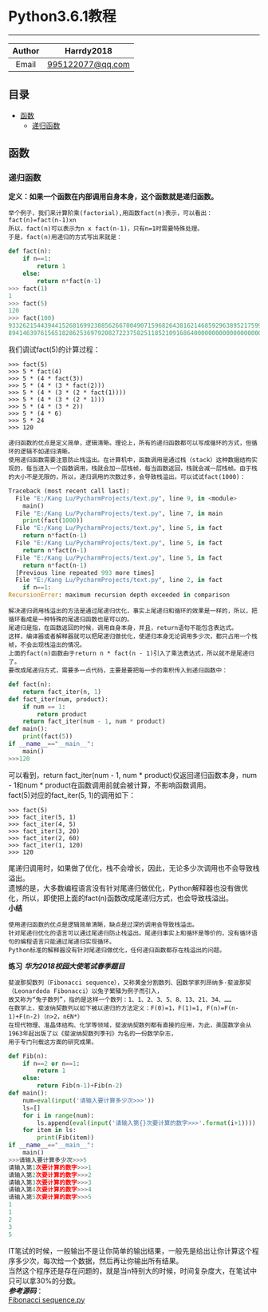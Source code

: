 # Python3.6.1教程
***
|Author|Harrdy2018|
|:----------------:|:----------------:|
|Email|995122077@qq.com|
## 目录
* [函数](#函数)
  * [递归函数](#递归函数)

## 函数
### 递归函数
**定义：如果一个函数在内部调用自身本身，这个函数就是递归函数。**
```
举个例子，我们来计算阶乘(factorial),用函数fact(n)表示，可以看出：fact(n)=fact(n-1)xn
所以，fact(n)可以表示为n x fact(n-1)，只有n=1时需要特殊处理。
于是，fact(n)用递归的方式写出来就是：
```
```python
def fact(n):
    if n==1:
        return 1
    else:
        return n*fact(n-1)
>>> fact(1)
1
>>> fact(5)
120
>>> fact(100)
9332621544394415268169923885626670049071596826438162146859296389521759999322991560
8941463976156518286253697920827223758251185210916864000000000000000000000000
```
我们调试fact(5)的计算过程：
```
>>> fact(5)
>>> 5 * fact(4)
>>> 5 * (4 * fact(3))
>>> 5 * (4 * (3 * fact(2)))
>>> 5 * (4 * (3 * (2 * fact(1))))
>>> 5 * (4 * (3 * (2 * 1)))
>>> 5 * (4 * (3 * 2))
>>> 5 * (4 * 6)
>>> 5 * 24
>>> 120
```
```
递归函数的优点是定义简单，逻辑清晰。理论上，所有的递归函数都可以写成循环的方式，但循环的逻辑不如递归清晰。
使用递归函数需要注意防止栈溢出。在计算机中，函数调用是通过栈（stack）这种数据结构实现的，每当进入一个函数调用，栈就会加一层栈帧，每当函数返回，栈就会减一层栈帧。由于栈的大小不是无限的，所以，递归调用的次数过多，会导致栈溢出。可以试试fact(1000)：
```
```python
Traceback (most recent call last):
  File "E:/Kang Lu/PycharmProjects/text.py", line 9, in <module>
    main()
  File "E:/Kang Lu/PycharmProjects/text.py", line 7, in main
    print(fact(1000))
  File "E:/Kang Lu/PycharmProjects/text.py", line 5, in fact
    return n*fact(n-1)
  File "E:/Kang Lu/PycharmProjects/text.py", line 5, in fact
    return n*fact(n-1)
  File "E:/Kang Lu/PycharmProjects/text.py", line 5, in fact
    return n*fact(n-1)
  [Previous line repeated 993 more times]
  File "E:/Kang Lu/PycharmProjects/text.py", line 2, in fact
    if n==1:
RecursionError: maximum recursion depth exceeded in comparison
```
```
解决递归调用栈溢出的方法是通过尾递归优化，事实上尾递归和循环的效果是一样的，所以，把循环看成是一种特殊的尾递归函数也是可以的。
尾递归是指，在函数返回的时候，调用自身本身，并且，return语句不能包含表达式。
这样，编译器或者解释器就可以把尾递归做优化，使递归本身无论调用多少次，都只占用一个栈帧，不会出现栈溢出的情况。
上面的fact(n)函数由于return n * fact(n - 1)引入了乘法表达式，所以就不是尾递归了。
要改成尾递归方式，需要多一点代码，主要是要把每一步的乘积传入到递归函数中：
```
```python
def fact(n):
    return fact_iter(n, 1)
def fact_iter(num, product):
    if num == 1:
        return product
    return fact_iter(num - 1, num * product)
def main():
    print(fact(5))
if __name__=="__main__":
    main()
>>>120
```
可以看到，return fact_iter(num - 1, num * product)仅返回递归函数本身，num - 1和num * product在函数调用前就会被计算，不影响函数调用。<br>
fact(5)对应的fact_iter(5, 1)的调用如下：
```
>>> fact(5)
>>> fact_iter(5, 1)
>>> fact_iter(4, 5)
>>> fact_iter(3, 20)
>>> fact_iter(2, 60)
>>> fact_iter(1, 120)
>>> 120
```
尾递归调用时，如果做了优化，栈不会增长，因此，无论多少次调用也不会导致栈溢出。<br>
遗憾的是，大多数编程语言没有针对尾递归做优化，Python解释器也没有做优化，所以，即使把上面的fact(n)函数改成尾递归方式，也会导致栈溢出。<br>
**小结**
```
使用递归函数的优点是逻辑简单清晰，缺点是过深的调用会导致栈溢出。
针对尾递归优化的语言可以通过尾递归防止栈溢出。尾递归事实上和循环是等价的，没有循环语句的编程语言只能通过尾递归实现循环。
Python标准的解释器没有针对尾递归做优化，任何递归函数都存在栈溢出的问题。
```
**练习**
***华为2018校园大使笔试春季题目***
```
斐波那契数列（Fibonacci sequence），又称黄金分割数列、因数学家列昂纳多·斐波那契（Leonardoda Fibonacci）以兔子繁殖为例子而引入，
故又称为“兔子数列”，指的是这样一个数列：1、1、2、3、5、8、13、21、34、……
在数学上，斐波纳契数列以如下被以递归的方法定义：F(0)=1，F(1)=1, F(n)=F(n-1)+F(n-2)（n>2，n∈N*）
在现代物理、准晶体结构、化学等领域，斐波纳契数列都有直接的应用，为此，美国数学会从1963年起出版了以《斐波纳契数列季刊》为名的一份数学杂志，
用于专门刊载这方面的研究成果。
```
```python
def Fib(n):
    if n==2 or n==1:
        return 1
    else:
        return Fib(n-1)+Fib(n-2)
def main():
    num=eval(input('请输入要计算多少次>>>'))
    ls=[]
    for i in range(num):
        ls.append(eval(input('请输入第{}次要计算的数字>>>'.format(i+1))))
    for item in ls:
        print(Fib(item))
if __name__=="__main__":
    main()
>>>请输入要计算多少次>>>5
请输入第1次要计算的数字>>>1
请输入第2次要计算的数字>>>2
请输入第3次要计算的数字>>>3
请输入第4次要计算的数字>>>4
请输入第5次要计算的数字>>>5
1
1
2
3
5
```
IT笔试的时候，一般输出不是让你简单的输出结果，一般先是给出让你计算这个程序多少次，每次给一个数据，然后再让你输出所有结果。<br>
当然这个程序还是存在问题的，就是当n特别大的时候，时间复杂度大，在笔试中只可以拿30%的分数。<br>
***参考源码***：<br>
[Fibonacci sequence.py](https://github.com/Harrdy2018/Interview-Questions-Set/blob/master/Fibonacci%20sequence.py)
